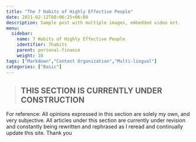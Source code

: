 ```yaml
---
title: "The 7 Habits of Highly Effective People"
date: 2021-02-12T08:06:25+06:00
description: Sample post with multiple images, embedded video ect.
menu:
  sidebar:
    name: 7 Habits of Highly Effective People
    identifier: 7habits
    parent: personal-finance
    weight: 10
tags: ["Markdown","Content Organization","Multi-lingual"]
categories: ["Basic"]
---
```

>##       THIS SECTION IS CURRENTLY UNDER CONSTRUCTION

For reference: All opinions expressed in this section are solely my own, and very subjective. All articles under this section are currently under revision and constantly being rewritten and rephrased as I reread and continually update this site. Thank you
